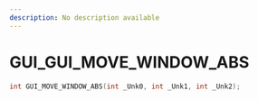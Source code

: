 ```yaml
---
description: No description available 
---
```


# GUI\_GUI_MOVE_WINDOW_ABS

```cpp
int GUI_MOVE_WINDOW_ABS(int _Unk0, int _Unk1, int _Unk2);
```